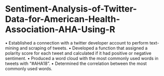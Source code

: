 # Sentiment-Analysis-of-Twitter-Data-for-American-Health-Association-AHA-Using-R

•	Established a connection with a twitter developer account to perform text-mining and scraping of tweets.
•	Developed a function that assigned a polarity score for each tweet and calculated if it had positive or negative sentiment.
•	Produced a word cloud with the most commonly used words in tweets with “#AHA18”.
•	Determined the correlation between the most commonly used words.
